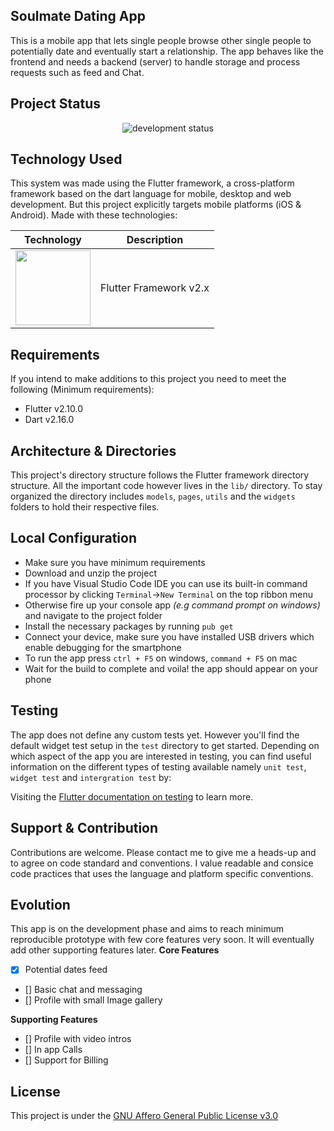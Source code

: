 ## Soulmate Dating App
 This is a mobile app that lets single people browse other single people to potentially date and eventually start a relationship. The app behaves like the frontend and needs a backend (server) to handle storage and process requests such as feed and Chat. 

## Project Status
<p align="center">
<img src="https://img.shields.io/badge/development-development-blue" alt="development status"/>
</p>

## Technology Used
This system was made using the Flutter framework, a cross-platform framework based on the dart language for mobile, desktop and web development. But this project explicitly targets mobile platforms (iOS & Android). Made with these technologies:

|Technology       |Description   |
|:---------------:|:------------:|
| <a href="https://flutter.dev" target="_blank"><img src="https://www.vectorlogo.zone/logos/flutterio/flutterio-icon.svg" width="120" height="120"></a> | Flutter Framework v2.x |


## Requirements
If you intend to make additions to this project you need to meet the following (Minimum requirements):
- Flutter v2.10.0 
- Dart v2.16.0

## Architecture & Directories
This project's directory structure follows the Flutter framework directory structure. All the important code however lives in the `lib/` directory. To stay organized the directory includes `models`, `pages`, `utils` and the `widgets` folders to hold their respective files.

## Local Configuration
- Make sure you have minimum requirements
- Download and unzip the project 
- If you have Visual Studio Code IDE you can use its built-in command processor by clicking `Terminal`->`New Terminal` on the top ribbon menu
- Otherwise fire up your console app *(e.g command prompt on windows)* and navigate to the project folder 
- Install the necessary packages by running `pub get`
- Connect your device, make sure you have installed USB drivers which enable debugging for the smartphone
- To run the app press `ctrl + F5` on windows, `command + F5` on mac
- Wait for the build to complete and voila! the app should appear on your phone


## Testing
The app does not define any custom tests yet. However you'll find the default widget test setup in the `test` directory to get started.
Depending on which aspect of the app you are interested in testing, you can find useful information on the different types of testing available namely `unit test`, `widget test` and `intergration test` by:

Visiting the [Flutter documentation on testing](https://docs.flutter.dev/cookbook/testing) to learn more.

## Support & Contribution
Contributions are welcome. Please contact me to give me a heads-up and to agree on code standard and conventions. I  value readable and consice code practices that uses the language and platform specific conventions.

## Evolution
This app is on the development phase and aims to reach minimum reproducible prototype with few core features very soon. It will eventually add other supporting features later.
**Core Features**
- [x] Potential dates feed
- [] Basic chat and messaging
- [] Profile with small Image gallery

**Supporting Features**
- [] Profile with video intros
- [] In app Calls
- [] Support for Billing

## License
This project is under the [GNU Affero General Public License v3.0](https://choosealicense.com/licenses/gpl-3.0/)


